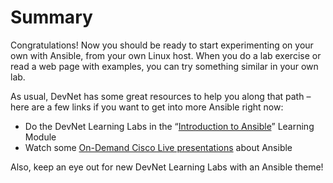 # Summary

Congratulations! Now you should be ready to start experimenting on your own with Ansible, from your own Linux host. When you do a lab exercise or read a web page with examples, you can try something similar in your own lab.

As usual, DevNet has some great resources to help you along that path – here are a few links if you want to get into more Ansible right now:

-   Do the DevNet Learning Labs in the “[Introduction to Ansible](https://learninglabs.cisco.com/modules/sdx-ansible-intro)” Learning Module
-   Watch some [On-Demand Cisco Live presentations](https://www.ciscolive.com/online/connect/search.ww#loadSearch-searchPhrase=ansible&searchType=session&tc=0&sortBy=&p=) about Ansible

Also, keep an eye out for new DevNet Learning Labs with an Ansible theme!
